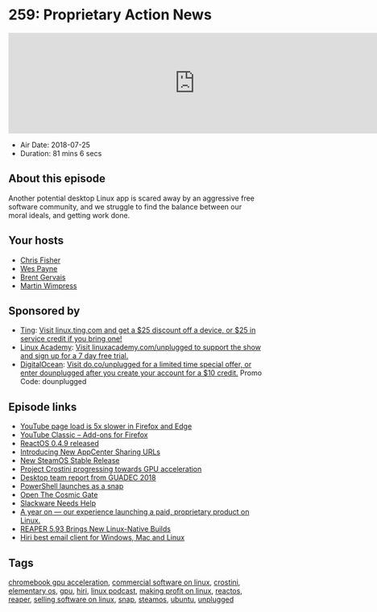 # 259: Proprietary Action News

<iframe src="https://player.fireside.fm/v2/RUkczH-V+mwwZf93T?theme=dark" width="740" height="200" frameborder="0" scrolling="no"></iframe>

* Air Date: 2018-07-25
* Duration: 81 mins 6 secs

## About this episode

Another potential desktop Linux app is scared away by an aggressive free software community, and we struggle to find the balance between our moral ideals, and getting work done.

## Your hosts
* [Chris Fisher](https://linuxunplugged.com/hosts/chrislas)
* [Wes Payne](https://linuxunplugged.com/hosts/wes)
* [Brent Gervais](https://linuxunplugged.com/hosts/brent)
* [Martin Wimpress](https://linuxunplugged.com/guests/martinwimpress)

## Sponsored by

  * [Ting](http://linux.ting.com): [Visit linux.ting.com and get a $25 discount off a device, or $25 in service credit if you bring one!](http://linux.ting.com)
  * [Linux Academy](http://linuxacademy.com/unplugged): [Visit linuxacademy.com/unplugged to support the show and sign up for a 7 day free trial.](http://linuxacademy.com/unplugged)
  * [DigitalOcean](https://do.co/unplugged): [Visit do.co/unplugged for a limited time special offer, or enter dounplugged after you create your account for a $10 credit.](https://do.co/unplugged) Promo Code: dounplugged



## Episode links

  * [YouTube page load is 5x slower in Firefox and Edge](https://twitter.com/cpeterso/status/1021626510296285185 "YouTube page load is 5x slower in Firefox and Edge")
  * [YouTube Classic – Add-ons for Firefox](https://addons.mozilla.org/en-US/firefox/addon/youtube-classic/ "YouTube Classic – Add-ons for Firefox")
  * [ReactOS 0.4.9 released](https://www.reactos.org/project-news/reactos-049-released "ReactOS 0.4.9 released")
  * [Introducing New AppCenter Sharing URLs](https://medium.com/elementaryos/introducing-new-appcenter-sharing-urls-4da5ee92f12d "Introducing New AppCenter Sharing URLs")
  * [New SteamOS Stable Release](https://news.softpedia.com/news/new-steamos-stable-release-brings-latest-updates-from-debian-gnu-linux-8-11-522086.shtml "New SteamOS Stable Release")
  * [Project Crostini progressing towards GPU acceleration](https://www.aboutchromebooks.com/news/project-crostini-progressing-towards-gpu-acceleration-for-chromebooks-running-linux-apps/ "Project Crostini progressing towards GPU acceleration")
  * [Desktop team report from GUADEC 2018](https://blog.ubuntu.com/2018/07/23/desktop-team-report-from-guadec-2018 "Desktop team report from GUADEC 2018")
  * [PowerShell launches as a snap](https://blog.ubuntu.com/2018/07/20/powershell-launches-as-a-snap "PowerShell launches as a snap")
  * [Open The Cosmic Gate](https://didrocks.fr/2018/07/24/open-the-cosmic-gate-a-beautiful-theme-gets-a-beautiful-name/ "Open The Cosmic Gate")
  * [Slackware Needs Help](https://www.linuxquestions.org/questions/slackware-14/donating-to-slackware-4175634729/#post5882751 "Slackware Needs Help")
  * [A year on — our experience launching a paid, proprietary product on Linux.](https://blog.hiri.com/a-year-on-our-experience-launching-a-paid-proprietary-product-on-linux-db4f9116be08 "A year on — our experience launching a paid, proprietary product on Linux.")
  * [REAPER 5.93 Brings New Linux-Native Builds](https://www.phoronix.com/scan.php?page=news_item&px=REAPER-DAW-5.93-Linux "REAPER 5.93 Brings New Linux-Native Builds")
  * [Hiri best email client for Windows, Mac and Linux](https://www.hiri.com/ "Hiri best email client for Windows, Mac and Linux")



## Tags

[chromebook gpu acceleration](https://linuxunplugged.com/tags/chromebook%20gpu%20acceleration), [commercial software on linux](https://linuxunplugged.com/tags/commercial%20software%20on%20linux), [crostini](https://linuxunplugged.com/tags/crostini), [elementary os](https://linuxunplugged.com/tags/elementary%20os), [gpu](https://linuxunplugged.com/tags/gpu), [hiri](https://linuxunplugged.com/tags/hiri), [linux podcast](https://linuxunplugged.com/tags/linux%20podcast), [making profit on linux](https://linuxunplugged.com/tags/making%20profit%20on%20linux), [reactos](https://linuxunplugged.com/tags/reactos), [reaper](https://linuxunplugged.com/tags/reaper), [selling software on linux](https://linuxunplugged.com/tags/selling%20software%20on%20linux), [snap](https://linuxunplugged.com/tags/snap), [steamos](https://linuxunplugged.com/tags/steamos), [ubuntu](https://linuxunplugged.com/tags/ubuntu), [unplugged](https://linuxunplugged.com/tags/unplugged)